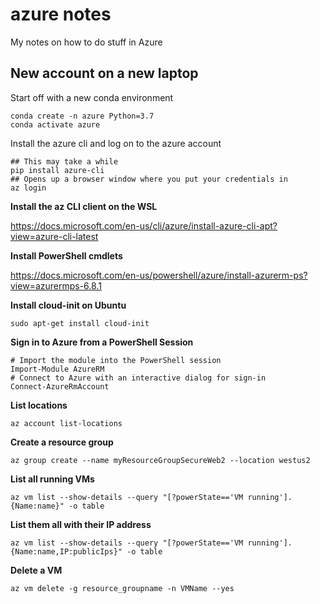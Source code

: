 # azure notes
My notes on how to do stuff in Azure

## New account on a new laptop

Start off with a new conda environment
```
conda create -n azure Python=3.7
conda activate azure
```
Install the azure cli and log on to the azure account
```
## This may take a while
pip install azure-cli
## Opens up a browser window where you put your credentials in
az login 
```

**Install the az CLI client on the WSL**

https://docs.microsoft.com/en-us/cli/azure/install-azure-cli-apt?view=azure-cli-latest

**Install PowerShell cmdlets**

https://docs.microsoft.com/en-us/powershell/azure/install-azurerm-ps?view=azurermps-6.8.1

**Install cloud-init on Ubuntu**
```
sudo apt-get install cloud-init
```

**Sign in to Azure from a PowerShell Session**
```
# Import the module into the PowerShell session
Import-Module AzureRM
# Connect to Azure with an interactive dialog for sign-in
Connect-AzureRmAccount
```

**List locations**
```
az account list-locations
```

**Create a resource group**
```
az group create --name myResourceGroupSecureWeb2 --location westus2
```

**List all running VMs**
```
az vm list --show-details --query "[?powerState=='VM running'].{Name:name}" -o table
```

**List them all with their IP address**
```
az vm list --show-details --query "[?powerState=='VM running'].{Name:name,IP:publicIps}" -o table
```

**Delete a VM**
```
az vm delete -g resource_groupname -n VMName --yes
```

